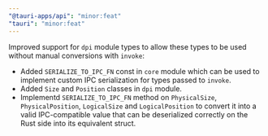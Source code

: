 ```yaml
---
"@tauri-apps/api": "minor:feat"
"tauri": "minor:feat"
---
```


Improved support for `dpi` module types to allow these types to be used without manual conversions with `invoke`:

- Added `SERIALIZE_TO_IPC_FN` const in `core` module which can be used to implement custom IPC serialization for types passed to `invoke`.
- Added `Size` and `Position` classes in `dpi` module.
- Implementd `SERIALIZE_TO_IPC_FN` method on `PhysicalSize`, `PhysicalPosition`, `LogicalSize` and `LogicalPosition` to convert it into a valid IPC-compatible value that can be deserialized correctly on the Rust side into its equivalent struct.
